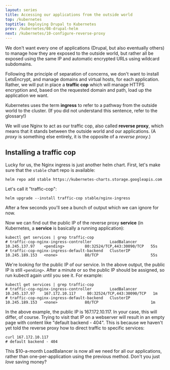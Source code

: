 ```yaml
---
layout: series
title: Accessing our applications from the outside world
top: /kubernetes
toptitle: Deploying Drupal to Kubernetes
prev: /kubernetes/08-drupal-helm
next: /kubernetes/10-configure-reverse-proxy
---
```


We don't want every one of applications (Drupal, but also eventually others) to manage how they are exposed to the outside world, but rather all be exposed using the same IP and automatic encrypted URLs using wildcard subdomains.

Following the principle of separation of concerns, we don't want to install LetsEncrypt, and manage domains and virtual hosts, for each application. Rather, we will put in place a **traffic cop** which will manage HTTPS encryption and, based on the requested domain and path, load up the application we want.

Kubernetes uses the term **ingress** to refer to a pathway from the outside world to the cluster. (If you did not understand this sentence, refer to the glossary!)

We will use Nginx to act as our traffic cop, also called **reverse proxy**, which means that it stands between the outside world and our applications. (A _proxy_ is something else entirely, it is the opposite of a _reverse proxy_.)

Installing a traffic cop
-----

Lucky for us, the Nginx ingress is just another helm chart.
First, let's make sure that the `stable` chart repo is available:

    helm repo add stable https://kubernetes-charts.storage.googleapis.com

Let's call it "traffic-cop":

    helm upgrade --install traffic-cop stable/nginx-ingress

After a few seconds you'll see a bunch of output which we can ignore for now.

Now we can find out the public IP of the reverse proxy **service** (in Kubernetes, a **service** is basically a running application):

    kubectl get services | grep traffic-cop
    # traffic-cop-nginx-ingress-controller        LoadBalancer   10.245.137.97    <pending>         80:32524/TCP,443:30090/TCP   55s
    # traffic-cop-nginx-ingress-default-backend   ClusterIP      10.245.189.153   <none>            80/TCP                       55s

We're looking for the public IP of our service. In the above output, the public IP is still `<pending>`. After a minute or so the public IP should be assigned, so run kubectl again until you see it. For example:

    kubectl get services | grep traffic-cop
    # traffic-cop-nginx-ingress-controller        LoadBalancer   10.245.137.97    167.172.10.117     80:32524/TCP,443:30090/TCP   1m
    # traffic-cop-nginx-ingress-default-backend   ClusterIP      10.245.189.153   <none>            80/TCP                       1m

In the above example, the public IP is 167.172.10.117. In your case, this will differ, of course. Trying to visit that IP on a webserver will result in an empty page with content like "default backend - 404". This is because we haven't yet told the reverse proxy how to direct traffic to specific services:

    curl 167.172.10.117
    # default backend - 404

This $10-a-month LoadBalancer is now all we need for all our applications, rather than one-per-application using the previous method. Don't you just _love_ saving money?
